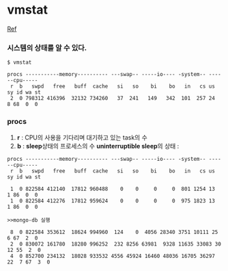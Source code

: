   
  
# vmstat   

[Ref](https://www.linode.com/docs/uptime/monitoring/use-vmstat-to-monitor-system-performance/)  


### 시스템의 상태를 알 수 있다.  
```
$ vmstat

procs -----------memory---------- ---swap-- -----io---- -system-- ------cpu-----
 r  b   swpd   free   buff  cache   si   so    bi    bo   in   cs us sy id wa st
 2  0 798312 416396  32132 734260   37  241   149   342  101  257 24  8 68  0  0
```


### procs  

1. **r** : CPU의 사용을 기다리며 대기하고 있는 task의 수  
2. **b** : **sleep**상태의 프로세스의 수 
**uninterruptible sleep**의 상태 :  


```
procs -----------memory---------- ---swap-- -----io---- -system-- ------cpu-----
 r  b   swpd   free   buff  cache   si   so    bi    bo   in   cs us sy id wa st
 
 1  0 822584 412140  17812 960488    0    0     0     0  801 1254 13  1 86  0  0
 1  0 822584 412276  17812 959624    0    0     0     0  975 1823 13  1 86  0  0

>>mongo-db 실행

 8  0 822584 353612  18624 994960  124    0  4056 28340 3751 10111 25  6 67  2  0
 2  0 830072 161780  18280 996252  232 8256 63981  9328 11635 33083 30 12 55  2  0
 4  0 852700 234132  18028 933532 4556 45924 16460 48036 16705 36297 22  7 67  3  0
```



